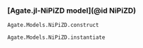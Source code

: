 ### [Agate.jl-NiPiZD model](@id NiPiZD)

```@docs
Agate.Models.NiPiZD.construct
```

```@docs
Agate.Models.NiPiZD.instantiate
```
